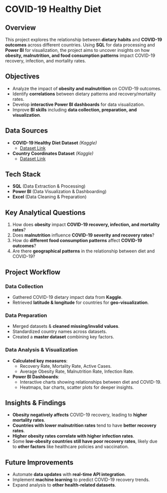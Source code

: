 # COVID-19 Healthy Diet 

## Overview
This project explores the relationship between **dietary habits** and **COVID-19 outcomes** across different countries. Using **SQL** for data processing and **Power BI** for visualization, the project aims to uncover insights on how **obesity, malnutrition, and food consumption patterns** impact COVID-19 recovery, infection, and mortality rates.

## Objectives
- Analyze the impact of **obesity and malnutrition** on COVID-19 outcomes.
- Identify **correlations** between dietary patterns and recovery/mortality rates.
- Develop **interactive Power BI dashboards** for data visualization.
- Improve **BI skills** including **data collection, preparation, and visualization**.

## Data Sources
- **COVID-19 Healthy Diet Dataset** *(Kaggle)*
  - [Dataset Link](https://www.kaggle.com/datasets/mariaren/covid19-healthy-diet-dataset)
- **Country Coordinates Dataset** *(Kaggle)*
  - [Dataset Link](https://www.kaggle.com/datasets/paultimothymooney/latitude-and-longitude-for-every-country-and-state)

## Tech Stack
- **SQL** (Data Extraction & Processing)
- **Power BI** (Data Visualization & Dashboarding)
- **Excel** (Data Cleaning & Preparation)

## Key Analytical Questions
1. How does **obesity** impact **COVID-19 recovery, infection, and mortality rates**?
2. Does **malnutrition** influence **COVID-19 severity and recovery rates**?
3. How do **different food consumption patterns** affect **COVID-19 outcomes**?
4. Are there **geographical patterns** in the relationship between diet and COVID-19?

## Project Workflow
### Data Collection
- Gathered COVID-19 dietary impact data from **Kaggle**.
- Retrieved **latitude & longitude** for countries for **geo-visualization**.

### Data Preparation
- Merged datasets & **cleaned missing/invalid values**.
- Standardized country names across datasets.
- Created a **master dataset** combining key factors.

### Data Analysis & Visualization
- **Calculated key measures**: 
  - Recovery Rate, Mortality Rate, Active Cases.
  - Average Obesity Rate, Malnutrition Rate, Infection Rate.
- **Power BI Dashboards**:
  - Interactive charts showing relationships between diet and COVID-19.
  - Heatmaps, bar charts, scatter plots for deeper insights.

## Insights & Findings
- **Obesity negatively affects** COVID-19 recovery, leading to **higher mortality rates**.
- **Countries with lower malnutrition rates** tend to have **better recovery rates**.
- **Higher obesity rates correlate with higher infection rates**.
- Some **low-obesity countries still have poor recovery rates**, likely due to **other factors** like healthcare policies and vaccination.

## Future Improvements
- Automate **data updates** with **real-time API integration**.
- Implement **machine learning** to predict COVID-19 recovery trends.
- Expand analysis to **other health-related datasets**.


